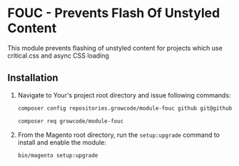 # FOUC - Prevents Flash Of Unstyled Content

This module prevents flashing of unstyled content for projects which use critical.css and async CSS loading

## Installation

1. Navigate to Your's project root directory and issue following commands:

   ```bash
   composer config repositories.growcode/module-fouc github git@github.com:grwcd/growcode-module-fouc.git
   ```
   ```bash
   composer req growcode/module-fouc
   ``` 

2. From the Magento root directory, run the `setup:upgrade` command to install and enable the module:

   ```bash
   bin/magento setup:upgrade
   ```
